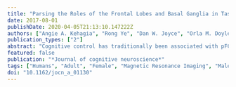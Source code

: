 ```yaml
---
title: "Parsing the Roles of the Frontal Lobes and Basal Ganglia in Task Control Using Multivoxel Pattern Analysis."
date: 2017-08-01
publishDate: 2020-04-05T21:13:10.147222Z
authors: ["Angie A. Kehagia", "Rong Ye", "Dan W. Joyce", "Orla M. Doyle", "James B. Rowe", "Trevor W. Robbins"]
publication_types: ["2"]
abstract: "Cognitive control has traditionally been associated with pFC based on observations of deficits in patients with frontal lesions. However, evidence from patients with Parkinson disease indicates that subcortical regions also contribute to control under certain conditions. We scanned 17 healthy volunteers  while they performed a task-switching paradigm that previously dissociated performance deficits arising from frontal lesions in comparison with Parkinson disease, as a function of the abstraction of the rules that are switched. From a  multivoxel pattern analysis by Gaussian Process Classification, we then estimated the forward (generative) model to infer regional patterns of activity that predict Switch/Repeat behavior between rule conditions. At 1000 permutations, Switch/Repeat classification accuracy for concrete rules was significant in the BG, but at chance in the frontal lobe. The inverse pattern was obtained for abstract rules, whereby the conditions were successfully discriminated in the frontal lobe but not in the BG. This double dissociation highlights the difference between cortical and subcortical contributions to cognitive control and demonstrates the utility of multivariate approaches in investigations of functions that rely on distributed and overlapping neural substrates."
featured: false
publication: "*Journal of cognitive neuroscience*"
tags: ["Humans", "Adult", "Female", "Magnetic Resonance Imaging", "Male", "Young Adult", "*Brain Mapping", "Analysis of Variance", "Attention/*physiology", "Basal Ganglia/diagnostic imaging/*physiology", "Cues", "Frontal Lobe/diagnostic imaging/*physiology", "Healthy Volunteers", "Image Processing", "Computer-Assisted", "Oxygen/blood", "Psychomotor Performance/*physiology", "Reaction Time/physiology"]
doi: "10.1162/jocn_a_01130"
---
```


